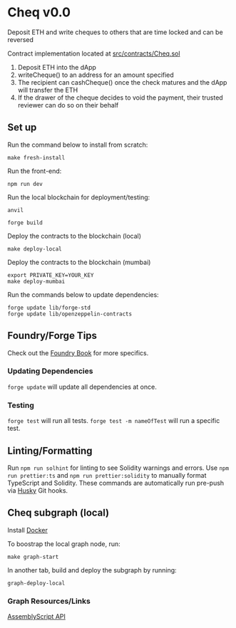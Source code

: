# Cheq v0.0
Deposit ETH and write cheques to others that are time locked and can be reversed

Contract implementation located at [src/contracts/Cheq.sol](src/contracts/Cheq.sol)


1. Deposit ETH into the dApp
2. writeCheque() to an address for an amount specified
3. The recipient can cashCheque() once the check matures and the dApp will transfer the ETH
4. If the drawer of the cheque decides to void the payment, their trusted reviewer can do so on their behalf

## Set up
Run the command below to install from scratch:
```
make fresh-install
```
Run the front-end:
```
npm run dev
```
Run the local blockchain for deployment/testing:
```
anvil
```
```
forge build
```
Deploy the contracts to the blockchain (local)
```
make deploy-local
```

Deploy the contracts to the blockchain (mumbai)
```
export PRIVATE_KEY=YOUR_KEY
make deploy-mumbai
```

Run the commands below to update dependencies:
```
forge update lib/forge-std
forge update lib/openzeppelin-contracts
```
## Foundry/Forge Tips
Check out the [Foundry Book](https://book.getfoundry.sh/) for more specifics.

### Updating Dependencies
```forge update``` will update all dependencies at once.

### Testing
```forge test``` will run all tests.
```forge test -m nameOfTest``` will run a specific test.

## Linting/Formatting
Run ```npm run solhint``` for linting to see Solidity warnings and errors.
Use ```npm run prettier:ts``` and ```npm run prettier:solidity``` to manually format TypeScript and Solidity.
These commands are automatically run pre-push via [Husky](https://github.com/typicode/husky) Git hooks.

## Cheq subgraph (local)

Install [Docker](https://docs.docker.com/desktop/install/mac-install/)

To boostrap the local graph node, run: 

```make graph-start```

In another tab, build and deploy the subgraph by running:

```graph-deploy-local```

### Graph Resources/Links
[AssemblyScript API](https://thegraph.com/docs/en/developing/assemblyscript-api/)
